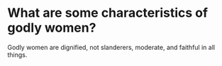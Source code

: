 # What are some characteristics of godly women?

Godly women are dignified, not slanderers, moderate, and faithful in all things.
